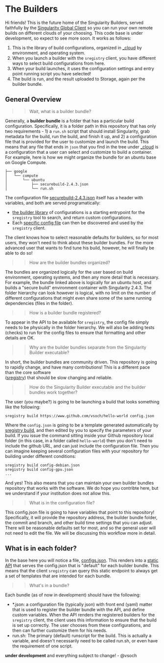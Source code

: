 # The Builders

Hi friends! This is the future home of the Singularity Builders, served 
faithfully by the [Singularity Global Client](https://singularityhub.github.io/sregistry-cli)
so you can run your own remote builds on different clouds of your choosing. This
code base is under development, so expect to see more soon. It works as follows:

 1. This is the library of build configurations, organized in [_cloud](cloud) by environment, and operating system. 
 2. When you launch a builder with the `sregistry` client, you have different ways to select build configurations from here.
 3. When your build launches, it uses the configuration settings and entry point running script you have selected!
 4. The build is run, and the result uploaded to Storage, again per the builder bundle.


## General Overview

>> Wait, what is a builder bundle?

Generally, a **builder bundle** is a folder that has a particular build configuration. 
Specifically, it is a folder path in this repository that has 
only two requirements - 1) a `run.sh` script that should install Singularity, 
grab metadata for the build, run the build, and finish it up, 
and 2) a configuration file that is provided for the user to customize and launch the
build. This means that any file that ends in `json` that you find in the tree under
[_cloud](_cloud) is a configuration that a user can select and customize to build a
container. For example, here is how we might organize the bundle for an ubuntu base on Google
Compute.

```
├── google
│   └── compute
│       └── ubuntu
│           ├── securebuild-2.4.3.json
│           └── run.sh
```

The configuration file [securebuild-2.4.3.json](_cloud/google/compute/ubuntu/securebuild-2.4.3.json) itself has a header with variables, and both are served programatically:

 - [the builder library](https://singularityhub.github.io/builders/configs.json) of configurations is a starting entrypoint for the `sregistry` tool to search, and return custom configurations.
 - Each [specific config file](https://singularityhub.github.io/builders/cloud/google/compute/ubuntu/securebuild-2.4.3.json) can then be discovered and used by the `sregistry` client.

The client knows how to select reasonable defaults for builders, so for most users, they won't need to
think about these builder bundles. For the more advanced user that wants to find tune his build, however,
he will finally be able to do so!

>> How are the builder bundles organized?

The bundles are organized logically for the user based on build environment, operating systems, 
and then any more detail that is necessary. For example, the bundle linked above is logically for an ubuntu
host, and builds a "secure build" environment container with Singularity 2.4.3. 
The folder hierarchy can look however is logical, with no limit on the number of different configurations that
might even share some of the same running dependencies (files in the folder).

>> How is a builder bundle registered?

To appear in the API to be available for `sregistry`, the config file simply needs to be physically in the folder
hierarchy. We will also be adding tests (checks) to run for the config files to ensure that formatting and other 
details are OK.

>> Why are the builder bundles separate from the Singularity Builder executable?

In short, the builder bundles are community driven. This repository is going to rapidly change,
and have many contributions! This is a different pace than the core software  
([sregistry](https://singularityhub.github.io/sregistry-cli)) that should be
slow changing and reliable.


>> How do the Singularity Builder executable and the builder bundles work together?

The user (you maybe?) is going to be launching 
a build that looks something like the following:

```
sregistry build https://www.github.com/vsoch/hello-world config.json
```

Where the `config.json` is going to be a template generated automatically by 
[sregistry build](https://singularityhub.github.io/sregistry-cli), and then edited
by you to specify the parameters of your build. If you issue the command sitting inside your Github
repository local folder (in this case, in a folder called `hello-world`) then you don't need to include
the github URL, and can just include the configuration file. Then you can imagine keeping several configuration
files with your repository for building under different conditions:

```
sregistry build config-debian.json
sregistry build config-gpu.json
...
```

And yes! This also means that you can maintain your own builder bundles repository that works
with the software. We do hope you contribte here, but we understand if your institution does
not allow this.

>> What is in the configuration file?

This config.json file is going to have variables that point to this repository! Specifically,
it will provide the repository address, the builder bundle folder, the commit and branch, 
and other build time settings that you can adjust. There will be reasonable defaults set for most,
and so the general user will not need to edit the file. We will be discussing this workflow more
in detail.

## What is in each folder?
In the base here you will notice a file, [configs.json](configs.json). This renders into a
[static API](https://singularityhub.github.io/builders/configs.json) that serves the 
config.json that is "default" for each builder bundle. This means that
the client `sregistry` can query this static endpoint to always get a set of templates that are intended
for each bundle.

>> What's in a bundle?

Each bundle (as of now in development) should have the following:

 - *.json: a configuration file (typically json) with front end (yaml) matter that is used to register the builder bundle with the API, and define custom variables. When the API renders the registered builders for the `sregistry` client, the client uses this information to ensure that the build is set up correctly. The user chooses from these configurations, and then can further customize them for his needs.
 - run.sh: The primary (default) runscript for the build. This is actually a variable, and doesn't necessarily need to be called run.sh, or even have the requirement of one script.

**under development** and everything subject to change!  - @vsoch
